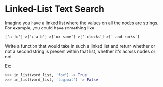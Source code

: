 # Linked-List Text Search

Imagine you have a linked list where the values on all the nodes are strings.
For example, you could have something like 

```
['a fo']->['x a b']->['ox some']->[' clocks']->[' and rocks']
```

Write a function that would take in such a linked list and return whether or not a second string is present within that list, whether it's across nodes or not.

Ex:

```python
>>> in_list(word_list, 'fox') -> True
>>> in_list(word_list, 'tugboat') -> False
```